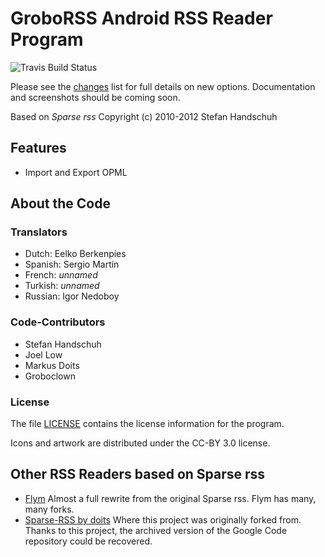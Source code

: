 # GroboRSS Android RSS Reader Program
![Travis Build Status](https://travis-ci.org/groboclown/GroboRSS.svg?branch=master)

Please see the [changes](CHANGES.md) list for full details on new options.
Documentation and screenshots should be coming soon.

Based on *Sparse rss* Copyright (c) 2010-2012 Stefan Handschuh


## Features

* Import and Export OPML 



## About the Code

### Translators

* Dutch: Eelko Berkenpies
* Spanish: Sergio Martín
* French: *unnamed*
* Turkish: *unnamed*
* Russian: Igor Nedoboy

### Code-Contributors

* Stefan Handschuh
* Joel Low
* Markus Doits
* Groboclown

### License

The file [LICENSE](LICENSE) contains the license information for the program.

Icons and artwork are distributed under the CC-BY 3.0 license.



## Other RSS Readers based on Sparse rss

* [Flym](https://github.com/FredJul/Flym) Almost a full rewrite from
    the original Sparse rss.  Flym has many, many forks.
* [Sparse-RSS by doits](https://github.com/doits/Sparse-RSS) Where this project was originally
    forked from.  Thanks to this project, the archived version of the Google Code repository
    could be recovered.
